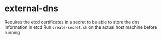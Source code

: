 # external-dns
Requires the etcd certificates in a secret to be able to store the dns information in etcd
Run ```create-secret.sh``` on the actual host machine before running